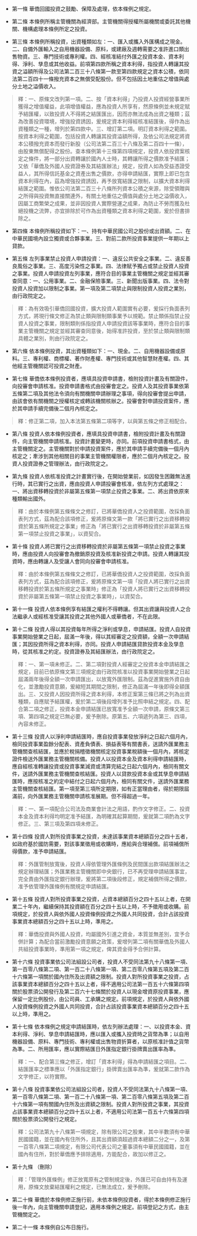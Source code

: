 * 第一條 華僑回國投資之鼓勵、保障及處理，依本條例之規定。

* 第二條 本條例所稱主管機關為經濟部。主管機關得授權所屬機關或委託其他機關、機構處理本條例所定之投資。

* 第三條 本條例所稱投資，出資種類如左：一、匯入或攜入外匯構成之現金。二、自備外匯輸入之自用機器設備、原料，或建廠及週轉需要之准許進口類出售物資。三、專門技術或專利權。四、經核准結付外匯之投資本金、資本利得、淨利、孳息或其他收益。前項第四款所稱之資本利得，指投資人轉讓其投資之溢額所得及公司法第二百三十八條第一款至第四款規定之資本公積，依同法第二百四十一條撥充資本之無償受配股份。但不包括因土地重估之增值與處分土地之溢價收入。

> 釋：一、原條文改列第一項。二、按「資本利得」乃投資人投資經營事業所獲得之增值權益，此項增值權益，應為投資人所享有，然原條例並未規定賦予結匯權，以致投資人不得將之結匯匯出，因而亦無法成為出資之種類；茲為改善投資環境，增強投資誘因，爰規定資本利得經核准結匯後，得作為出資種類之一種，增列於第四款中。三、增訂第二項。明訂資本利得之範圍。按資本利得之範圍，包括投資人轉讓其投資溢額所得，及依公司法規定將資本公積撥充資本而發行新股（公司法第二百三十八條及第二百四十一條），由股東無償配得之股份。查本條例第十三條第四項規定，投資人依投資案核定之條件，將一部分出資轉讓於國內人士時，其轉讓所得之價款准予結匯；又依「華僑及外國人投資證券及其結匯辦法」規定，投資人如為受益憑證受益人，其所得信託基金之資產出售之價款，亦得申請結匯，實際上即已包含資本利得在內，茲為增強投資誘因，再予放寬結匯之限制，以擴大資本利得結匯之範圍。惟依公司法第二百三十八條所列資本公積之來源，除受領贈與之所得與投資無直接關連外，有關土地重估之價值與處分土地之溢價收入，因屬工商繁榮之成果，並非因投資人實際營運之成果，為防止不勞而獲及杜絕投機之流弊，亦宜排除於可作為出資種類之資本利得之範圍，爰於但書排除之。

* 第四條 本條例所稱投資如下：一、持有中華民國公司之股份或出資額。二、在中華民國境內設立獨資或合夥事業。三、對前二款所投資事業提供一年期以上貸款。

* 第五條 左列事業禁止投資人申請投資：一、違反公共安全之事業。二、違反善良風俗之事業。三、高度污染性之事業。四、法律賦予獨占或禁止投資人投資之事業。投資人申請投資左列事業，應符合目的事業主管機關之規定並經其審查同意：一、公用事業。二、金融保險事業。三、新聞出版事業。四、法令對投資人投資加以限制之事業。第一項及第二項禁止與限制投資人投資之業別，由行政院定之。

> 釋：為有效吸引華僑回國投資，擴大投資人範圍實有必要，爰採行負面表列方式，將現行條文修正為禁止類與限制類事業予以規範。禁止類係指禁止投資人投資之事業，限制類則係指投資人申請投資該等事業時，應符合目的事業主管機關之規定並經其審查同意後，始得准許投資，至於禁止類與限制類具體之業別，則由行政院定之。

* 第六條 依本條例投資，其出資種類如下：一、現金。二、自用機器設備或原料。三、專利權、商標權、著作財產權、專門技術或其他智慧財產權。四、其他經主管機關認可投資之財產。

* 第七條 華僑依本條例投資者，應填具投資申請書，檢附投資計畫及有關證件，向投審會申請核准。投資申請書格式由投審會定之。投資人及其投資事業依第五條第二項及其他法令須向有關機關申請辦理之事項，得向投審會提出申請，由該會依有關機關之授權核定或轉該機關核辦之。投審會對申請投資案件，應於其申請手續完備後二個月內核定之。

> 釋：修正第二項，加入本法第五條第二項等字，以與第五條之修正相配合。

* 第八條 投資人依本條例投資者，應填具投資申請書，檢附投資計畫及有關證件，向主管機關申請核准。投資計畫變更時，亦同。前項投資申請書格式，由主管機關定之。主管機關對於申請投資案件，應於其申請手續完備後一個月內核定之；牽涉到其他相關目的事業主管機關權限者，應於二個月內核定之。投資人投資證券之管理辦法，由行政院定之。

* 第九條 投資人依核准投資之計畫實行後，在開始營業前，如因發生困難無法進行時，其已實行之出資，應由投資人申請投審會核准，依左列方式處理之：一、將出資移轉投資於非屬第五條第一項禁止投資之事業。二、將出資依原來種類輸出國外。

> 釋：由於本條例第五條條文之修訂，已將華僑投資人之投資範圍，改採負面表列方式，茲為配合該項修正，爰將原條文第一款「將已實行之出資移轉投資於第五條所規定之事業」修正為「將已實行之出資移轉投資於非屬第五條第一項禁止投資之事業」，以資契合。

* 第十條 投資人將已實行之出資移轉投資於非屬第五條第一項禁止投資之事業時，應由投資人向投審會為撤銷原投資及核准新投資之申請。投資人轉讓其投資時，應由轉讓人及受讓人會同向投審會申請核准。

> 釋：由於本條例第五條條文之修訂，已將華僑投資人之投資範圍，改採負面表列方式，茲為配合該項修正，爰將原條文第一項「投資人將已實行之出資移轉投資於第五條所規定之事業時」修正為「投資人將已實行之出資移轉投資於非屬第五條第一項禁止投資之事業時」，以資契合。

* 第十一條 投資人依本條例享有結匯之權利不得轉讓。但其出資讓與投資人之合法繼承人或經核准受讓其投資之其他外國人或華僑者，不在此限。

* 第十二條 投資人得以其投資每年所得之淨利或孳息，申請結匯。投資人自投資事業開始營業之日起，屆滿一年後，得以其經審定之投資額，全額一次申請結匯；其因投資所得之資本利得，亦同。投資人申請結匯貸款投資本金及孳息時，從其核准之約定。投資證券及其結匯辦法，由行政院定之。

> 釋：一、第一項未修正。二、第二項對投資人經審定之投資本金申請結匯之規定，目前已依原條文第三項規定由行政院核准以投資事業開始營業之日起屆滿兩年後得全額一次申請匯出，以放寬外匯限制。茲為促進實施外資自由化，並激勵投資意願，爰縮短其期間之限制，修正為屆滿一年後即得全額匯出。三、又投資人因投資所得之資本利得，本修正案第三條已將之列為出資種類，自應賦予結匯權，爰於第二項後段增列准予比照申結之規定。四、配合第二項之修正，投資本金申請結匯已放寬准予全額一次申請，原條文第三項、第四項之規定已無必要，爰予刪除。原第五、六項遞列為第三、四項，內容未修正。

* 第十三條 投資人以淨利申請結匯時，應自投資事業發放淨利之日起六個月內，檢同投資事業盈餘分配表、資產負債表、損益表等有關書表，送請外匯業務主管機關查核結匯，並應於稅捐稽徵機關核定投資事業稅額後一個月內，將核定證件檢送外匯業務主管機關核備。投資人以投資本金及資本利得申請結匯時，應自經核准轉讓投資或投資事業減資或清算完結之日起六個月內，檢同有關文件，送請外匯業務主管機關查核結匯。投資人以貸款投資本金或其孳息申請結匯時，應按核准之約定中結付之日起六個月內，檢同有關文件，送請外匯業務主管機關查核結匯。第一項至第三項所定期限，如有正當理由者，得於期限屆滿前，向外匯業務主管機關申請核准展期。但不得超過一年。

> 釋：一、第一項配合公司法及商業會計法之用語，酌作文字修正。二、投資本金及資本利得均明定准予結匯，為明確其起算期間，爰就第二項酌為文字修正。三、第三項及第四項未修正。

* 第十四條 投資人對所投資事業之投資，未達該事業資本總額百分之四十五者，如政府基於國防需要，對該事業徵用或收購時，應給與合理補償。前項補償所得價款，准予申請結匯。

> 釋：外匯管制放寬後，投資人得依管理外匯條例及民間匯出款項結匯辦法之規定辦理結匯；外匯業務主管機關即中央銀行，已不再受理申請結匯事宜，完全責由外匯指定銀行辦理，爰將第二項後段修正，規定補償所得之價款，准予依管理外匯條例有關規定申請結匯。

* 第十五條 投資人對所投資事業之投資，占資本總額百分之四十五以上者，在開業二十年內，繼續保持其投資額在百分之四十五以上時，不予徵用或收購。前項規定，於投資人與依外國人投資條例投資之外國人共同投資，合計占該投資事業資本總額百分之四十五以上時，準用之。

> 釋：華僑投資與外國人投資，均屬國外引進之資金，本質並無差別，宜予合併計算；為配合當前激勵投資意願之政策，爰增列第二項有關華僑及外國人共組投資事業時，準用第一項之規定，俾其資金得予合併計算。

* 第十六條 投資事業依公司法組設公司者，投資人不受同法第九十八條第一項、第一百零八條第二項、第一百二十八條第一項、第二百零八條第五項及第二百十六條第一項關於國內住所及出資額之限制。投資人對所投資事業之投資，占該事業資本總額百分之四十五以上者，得不適用公司法第一百五十六條第四項關於股票須公開發行及第二百六十七條關於投資人以現金增資原投資事業，應保留一定比例股份，由公司員、工承購之規定。前項規定，於投資人與依外國人投資條例投資之外國人共同投資，合計占該投資事業資本總額百分之四十五以上時，準用之。

* 第十七條 依本條例之規定申請結匯時，依左列辦法處理：一、以投資本金、資本利得、淨利、孳息申請結匯時，應以匯入或攜入投資時之貨幣為準；以自用機器設備、原料、專門技術、專利權或出售物資折算者，以原核准計值之貨幣為準。二、所用匯率，應以實際結匯日外匯指定銀行掛牌賣出匯率為準。

> 釋：一、配合第三條之修正，增訂「資本利得」得為申請結匯之項目。二、結匯匯率之標準應以「外匯指定銀行」掛牌賣出匯率為準，爰就第二款作為文字修正，以符實際。

* 第十八條 投資事業依公司法組設公司者，投資人不受同法第九十八條第一項、第一百零八條第二項、第一百二十八條第一項、第二百零八條第五項及第二百十六條第一項有關國內住所及出資額之限制。投資人對所投資之事業，其投資占該事業資本總額百分之四十五以上者，不適用公司法第一百五十六條第四項關於股票須公開發行之規定。

> 釋：公司法第九十八條第一項規定，除有限公司之股東，其中半數須有中華民國國籍，並在國內有住所外，且其出資額須超過資本總額二分之一，及第一百零八條第二項規定，有限公司代表公司之董事須有中華民國國籍，並在國內有住所，對於華僑應予排除適用，方能配合，故加以修正之。

* 第十九條 （刪除）

> 釋：「管理外匯條例」修正放寬原有之管制規定後，外匯已可自由持有及運用，原條文放棄結匯權利之規定，已無法成立，爰予刪除。

* 第二十條 華僑於本條例修正施行前，未依本條例投資者，得於本條例修正施行後一年內，向主管機關申請登記，適用本條例之規定。前項登記之方式，由主管機關定之。

* 第二十一條 本條例自公布日施行。


